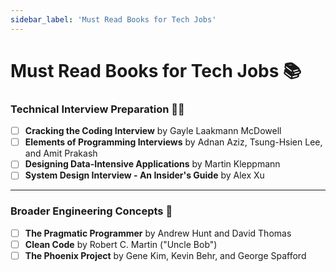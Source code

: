 ```yaml
---
sidebar_label: 'Must Read Books for Tech Jobs'
---
```


# Must Read Books for Tech Jobs 📚

### Technical Interview Preparation 🧑‍💻

- [ ] **Cracking the Coding Interview** by Gayle Laakmann McDowell
- [ ] **Elements of Programming Interviews** by Adnan Aziz, Tsung-Hsien Lee, and Amit Prakash
- [ ] **Designing Data-Intensive Applications** by Martin Kleppmann
- [ ] **System Design Interview - An Insider's Guide** by Alex Xu

---

### Broader Engineering Concepts 🧠

- [ ] **The Pragmatic Programmer** by Andrew Hunt and David Thomas
- [ ] **Clean Code** by Robert C. Martin ("Uncle Bob")
- [ ] **The Phoenix Project** by Gene Kim, Kevin Behr, and George Spafford
